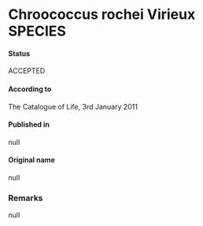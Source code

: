 Chroococcus rochei Virieux SPECIES
=======

#### Status
ACCEPTED

#### According to
The Catalogue of Life, 3rd January 2011

#### Published in
null

#### Original name
null

### Remarks
null